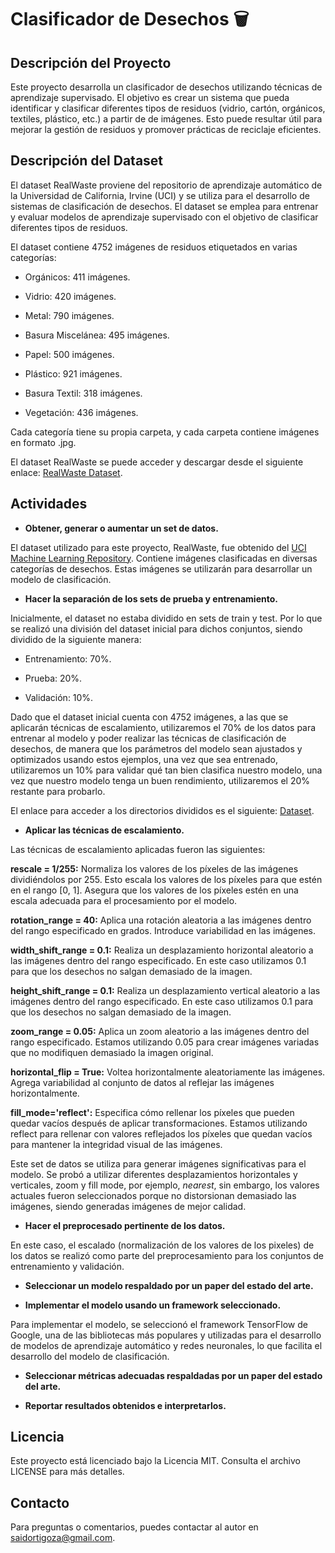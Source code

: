 # Clasificador de Desechos 🗑️

## Descripción del Proyecto

Este proyecto desarrolla un clasificador de desechos utilizando técnicas de aprendizaje supervisado. El objetivo es crear un sistema que pueda identificar y clasificar diferentes tipos de residuos (vidrio, cartón, orgánicos, textiles, plástico, etc.) a partir de de imágenes. Esto puede resultar útil para mejorar la gestión de residuos y promover prácticas de reciclaje eficientes.

## Descripción del Dataset

El dataset RealWaste proviene del repositorio de aprendizaje automático de la Universidad de California, Irvine (UCI) y se utiliza para el desarrollo de sistemas de clasificación de desechos. El dataset se emplea para entrenar y evaluar modelos de aprendizaje supervisado con el objetivo de clasificar diferentes tipos de residuos.

El dataset contiene 4752 imágenes de residuos etiquetados en varias categorías:

- Orgánicos: 411 imágenes.

- Vidrio: 420 imágenes.

- Metal: 790 imágenes.

- Basura Miscelánea: 495 imágenes.

- Papel: 500 imágenes.

- Plástico: 921 imágenes.

- Basura Textil: 318 imágenes.

- Vegetación: 436 imágenes.

Cada categoría tiene su propia carpeta, y cada carpeta contiene imágenes en formato .jpg.

El dataset RealWaste se puede acceder y descargar desde el siguiente enlace: [RealWaste Dataset](https://archive.ics.uci.edu/dataset/908/realwaste).

## Actividades

- **Obtener, generar o aumentar un set de datos.**

El dataset utilizado para este proyecto, RealWaste, fue obtenido del [UCI Machine Learning Repository](https://archive.ics.uci.edu/dataset/908/realwaste). Contiene imágenes clasificadas en diversas categorías de desechos. Estas imágenes se utilizarán para desarrollar un modelo de clasificación.

- **Hacer la separación de los sets de prueba y entrenamiento.**

Inicialmente, el dataset no estaba dividido en sets de train y test. Por lo que se realizó una división del dataset inicial para dichos conjuntos, siendo dividido de la siguiente manera:

- Entrenamiento: 70%.

- Prueba: 20%.

- Validación: 10%.

Dado que el dataset inicial cuenta con 4752 imágenes, a las que se aplicarán técnicas de escalamiento, utilizaremos el 70% de los datos para entrenar al modelo y poder realizar las técnicas de clasificación de desechos, de manera que los parámetros del modelo sean ajustados y optimizados usando estos ejemplos, una vez que sea entrenado, utilizaremos un 10% para validar qué tan bien clasifica nuestro modelo, una vez que nuestro modelo tenga un buen rendimiento, utilizaremos el 20% restante para probarlo.

El enlace para acceder a los directorios divididos es el siguiente: [Dataset](https://drive.google.com/drive/folders/15qHsKJlguvv3mBKYhYBcgTRdKG2kicfi?usp=sharing).

- **Aplicar las técnicas de escalamiento.**

Las técnicas de escalamiento aplicadas fueron las siguientes:

**rescale = 1/255:** Normaliza los valores de los píxeles de las imágenes dividiéndolos por 255. Esto escala los valores de los píxeles para que estén en el rango [0, 1]. Asegura que los valores de los píxeles estén en una escala adecuada para el procesamiento por el modelo.

**rotation_range = 40:** Aplica una rotación aleatoria a las imágenes dentro del rango especificado en grados. Introduce variabilidad en las imágenes.

**width_shift_range = 0.1:** Realiza un desplazamiento horizontal aleatorio a las imágenes dentro del rango especificado. En este caso utilizamos 0.1 para que los desechos no salgan demasiado de la imagen.

**height_shift_range = 0.1:** Realiza un desplazamiento vertical aleatorio a las imágenes dentro del rango especificado. En este caso utilizamos 0.1 para que los desechos no salgan demasiado de la imagen.

**zoom_range = 0.05:** Aplica un zoom aleatorio a las imágenes dentro del rango especificado. Estamos utilizando 0.05 para crear imágenes variadas que no modifiquen demasiado la imagen original.

**horizontal_flip = True:** Voltea horizontalmente aleatoriamente las imágenes. Agrega variabilidad al conjunto de datos al reflejar las imágenes horizontalmente.

**fill_mode='reflect':** Especifica cómo rellenar los píxeles que pueden quedar vacíos después de aplicar transformaciones. Estamos utilizando reflect para rellenar con valores reflejados los píxeles que quedan vacíos para mantener la integridad visual de las imágenes.

Este set de datos se utiliza para generar imágenes significativas para el modelo. Se probó a utilizar diferentes desplazamientos horizontales y verticales, zoom y fill mode, por ejemplo, *nearest*, sin embargo, los valores actuales fueron seleccionados porque no distorsionan demasiado las imágenes, siendo generadas imágenes de mejor calidad.

- **Hacer el preprocesado pertinente de los datos.**

En este caso, el escalado (normalización de los valores de los pixeles) de los datos se realizó como parte del preprocesamiento para los conjuntos de entrenamiento y validación.

- **Seleccionar un modelo respaldado por un paper del estado del arte.**

- **Implementar el modelo usando un framework seleccionado.**

Para implementar el modelo, se seleccionó el framework TensorFlow de Google, una de las bibliotecas más populares y utilizadas para el desarrollo de modelos de aprendizaje automático y redes neuronales, lo que facilita el desarrollo del modelo de clasificación.

- **Seleccionar métricas adecuadas respaldadas por un paper del estado del arte.**

- **Reportar resultados obtenidos e interpretarlos.**

## Licencia

Este proyecto está licenciado bajo la Licencia MIT. Consulta el archivo LICENSE para más detalles.

## Contacto

Para preguntas o comentarios, puedes contactar al autor en saidortigoza@gmail.com.
